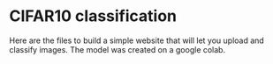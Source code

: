 # CIFAR10 classification

Here are the files to build a simple website that will let you upload and classify images.
The model was created on a google colab.
